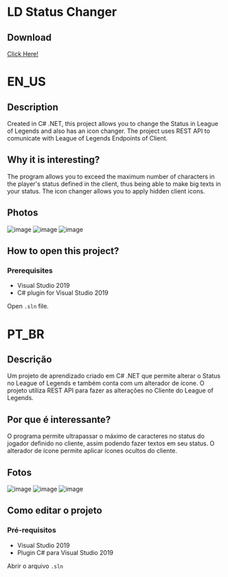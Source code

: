 # LD Status Changer

## Download

[Click Here!](https://github.com/jpfpontes/lol-statuschanger/releases)

# EN_US

## Description

Created in C# .NET, this project allows you to change the Status in League of Legends and also has an icon changer.
The project uses REST API to comunicate with League of Legends Endpoints of Client.

## Why it is interesting?

The program allows you to exceed the maximum number of characters in the player's status defined in the client, thus being able to make big texts in your status.
The icon changer allows you to apply hidden client icons.


## Photos

![image](https://user-images.githubusercontent.com/87252241/154387547-63f18400-6b1e-4e83-83b9-9598c89235d8.png)
![image](https://user-images.githubusercontent.com/87252241/154387574-b3892707-ba3f-4416-9287-4afbaf311dab.png)
![image](https://user-images.githubusercontent.com/87252241/154387478-9915821d-7891-4e53-afe5-283682941403.png)

## How to open this project?

### Prerequisites
- Visual Studio 2019
- C# plugin for Visual Studio 2019

Open `.sln` file.


# PT_BR


## Descrição
Um projeto de aprendizado criado em C# .NET que permite alterar o Status no League of Legends e também conta com um alterador de ícone.
O projeto utiliza REST API para fazer as alterações no Cliente do League of Legends.

## Por que é interessante?

O programa permite ultrapassar o máximo de caracteres no status do jogador definido no cliente, assim podendo fazer textos em seu status.
O alterador de ícone permite aplicar ícones ocultos do cliente.

## Fotos

![image](https://user-images.githubusercontent.com/87252241/154387547-63f18400-6b1e-4e83-83b9-9598c89235d8.png)
![image](https://user-images.githubusercontent.com/87252241/154387574-b3892707-ba3f-4416-9287-4afbaf311dab.png)
![image](https://user-images.githubusercontent.com/87252241/154387478-9915821d-7891-4e53-afe5-283682941403.png)

## Como editar o projeto

### Pré-requisitos
- Visual Studio 2019
- Plugin C# para Visual Studio 2019

Abrir o arquivo `.sln`
